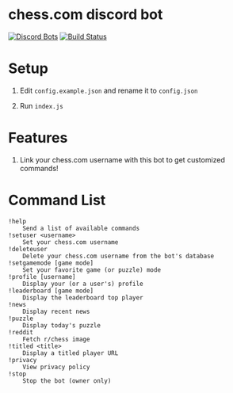 # chess.com discord bot
[![Discord Bots](https://discordbots.org/api/widget/status/842330057841049600.svg)](https://discordbots.org/bot/842330057841049600)
[![Build Status](https://github.com/ddugovic/lishogi-discord/workflows/Node.js%20CI/badge.svg)](https://github.com/ddugovic/lishogi-discord/actions?query=workflow%3A%22Node.js+CI%22)

# Setup

1. Edit `config.example.json` and rename it to `config.json`

2. Run `index.js`

# Features

1. Link your chess.com username with this bot to get customized commands!

# Command List
```
!help
    Send a list of available commands
!setuser <username>
    Set your chess.com username
!deleteuser
    Delete your chess.com username from the bot's database
!setgamemode [game mode]
    Set your favorite game (or puzzle) mode
!profile [username]
    Display your (or a user's) profile
!leaderboard [game mode]
    Display the leaderboard top player
!news
    Display recent news
!puzzle
    Display today's puzzle
!reddit
    Fetch r/chess image
!titled <title>
    Display a titled player URL
!privacy
    View privacy policy
!stop
    Stop the bot (owner only)
```
